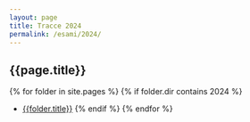 ```yaml
---
layout: page
title: Tracce 2024
permalink: /esami/2024/
---
```

## {{page.title}}

{% for folder in site.pages %}
{% if folder.dir contains 2024 %}

- [{{folder.title}}]({{site.baseurl}}{{folder.url}})
  {% endif %}
  {% endfor %}
